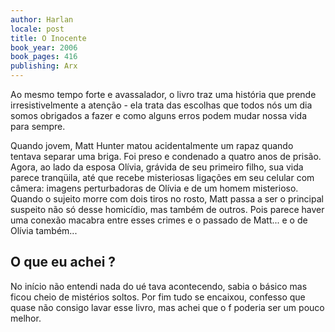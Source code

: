 ```yaml
---
author: Harlan
locale: post
title: O Inocente
book_year: 2006
book_pages: 416
publishing: Arx
---
```


Ao mesmo tempo forte e avassalador, o livro traz uma história que prende 
irresistivelmente a atenção - ela trata das escolhas que todos nós um dia 
somos obrigados a fazer e como alguns erros podem mudar nossa vida para sempre. 

Quando jovem, Matt Hunter matou acidentalmente um rapaz quando tentava separar uma briga. 
Foi preso e condenado a quatro anos de prisão. Agora, ao lado da esposa Olívia, grávida de 
seu primeiro filho, sua vida parece tranqüila, até que recebe misteriosas ligações em seu 
celular com câmera: imagens perturbadoras de Olívia e de um homem misterioso. Quando o sujeito 
morre com dois tiros no rosto, Matt passa a ser o principal suspeito não só desse homicídio, 
mas também de outros. Pois parece haver uma conexão macabra entre esses crimes e o passado de 
Matt... e o de Olívia também...

## O que eu achei ?

No início não entendi nada do ué tava acontecendo, sabia o básico mas ficou cheio de 
mistérios soltos. Por fim tudo se encaixou, confesso que quase não consigo lavar esse 
livro, mas achei que o f poderia ser um pouco melhor.